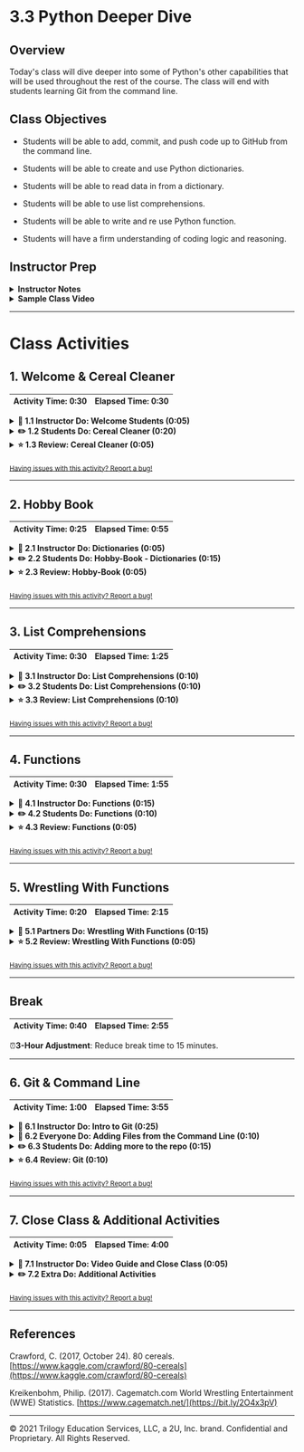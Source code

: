 # 3.3 Python Deeper Dive

## Overview

Today's class will dive deeper into some of Python's other capabilities that will be used throughout the rest of the course. The class will end with students learning Git from the command line.

## Class Objectives

* Students will be able to add, commit, and push code up to GitHub from the command line.

* Students will be able to create and use Python dictionaries.

* Students will be able to read data in from a dictionary.

* Students will be able to use list comprehensions.

* Students will be able to write and re use Python function.

* Students will have a firm understanding of coding logic and reasoning.

## Instructor Prep

<details>
  <summary><strong>Instructor Notes</strong></summary>

* You may find that this lesson falls on a weekday due to a holiday shifting the course schedule. In this case, we have provided notes within the LP that will allow you to **easily adjust the length of the lesson to fit into a weekday class**.

  * Be on the lookout for a **3-Hour Adjustment** note at the top of activities in this Lesson Plan. If this class is being taught on a weekday, please utilize the directions found in the note. Keep in mind that breaks will be reduced from 40 minutes to the typical 15 minutes for a weekday class as well.

  * Shortening these activities could potentially limit the students' ability to finish them, so please remind them to utilize office hours to clear up any questions they may have.

* The first part of today's class will continue to move along with Python, starting with a warm up exercises then moving into dictionaries, list comprehensions and functions.

* Some students may still be struggling with the pace and concepts of Python, make sure TAs are circulating and giving extra attention to the students who need it. If class is moving ahead of schedule there may be extra time for students to either tackle some additional attached problems, or serve as a review for those that are struggling.

* The last part of class will finish with Github and Git from the command line. Make sure students are comfortable creating repos, adding, committing, and pushing files up. This will be how they will interact Github from now on and will continue to submit homework up to bootcamp spot.

* Please reference our [Student FAQ](../../../05-Instructor-Resources/README.md#unit-03-python) for answers to questions frequently asked by students of this program. If you have any recommendations for additional questions, feel free to log an issue or a pull request with your desired additions.

* When the lesson plan calls for files to be sent to students there are a few ways to do so. For the first couple of weeks it may be easiest to use Slack, but as the files and directories get more complex you may look to try alternate methods such as pushing and pulling from GitHub/GitLab and sending out the link, using a file storage like google drive, or zipping up files and continuing to Slack out. Please use whatever method you find most comfortable for sending files out to students.

* Lastly, as a reminder these slideshows are for instructor use only - when distributing slides to students, please first export the slides to a PDF file. You may then send out the PDF file.

</details>

<details>
  <summary><strong>Sample Class Video</strong></summary>

* To view an example class lecture visit (Note video may not reflect latest lesson plan): [Class Video](https://codingbootcamp.hosted.panopto.com/Panopto/Pages/Viewer.aspx?id=980912e2-c258-4c65-99e7-a9ae01836842)

</details>

- - -

# Class Activities

## 1. Welcome & Cereal Cleaner

| Activity Time:       0:30 |  Elapsed Time:      0:30  |
|---------------------------|---------------------------|

<details>
  <summary><strong>📣 1.1 Instructor Do: Welcome Students (0:05)</strong></summary>

* Open the [slideshow](https://drive.google.com/open?id=1Oe8Ne3n1k67DRQ4tgxjGZA6rALRkeJAsILIcVXb-o6Q) and use slides 1 - 3 to assist you to welcome students.

* Welcome students to class and let them know today's class will dive deeper into more of Python's capabilities. Today's class will also finish with more usage of Git and Github, particularly how to use the command line to add and commit files.

</details>

<details>
  <summary><strong>✏️ 1.2 Students Do: Cereal Cleaner (0:20)</strong></summary>

* ⏰**3-Hour Adjustment**: Skip this **Students Do** activity and continue on to the review activity.

**NOTE:** If 3 hours adjustment is **observed** please skip slides 4 - 6 and skip to slide 7. If **not observed** use slides 4 - 6 on the [slideshow](https://drive.google.com/open?id=1Oe8Ne3n1k67DRQ4tgxjGZA6rALRkeJAsILIcVXb-o6Q).

* To start today's class off, students will be creating an application that reads in cereal data from a CSV and then prints only those cereals that have more than 5 grams of fiber in them.

* Open up [01-CerealCleaner](Activities/01-Stu_CerealCleaner/Solved/cereal_bonus_solved.py) within the terminal and run the code to show the end results of the application.

  ![Cereal Cleaner Output](Images/01-CerealCleaner_Output.png)

* **Files**

  * [cereal.csv](Activities/01-Stu_CerealCleaner/Resources/cereal.csv)

  * [cereal_bonus.csv](Activities/01-Stu_CerealCleaner/Resources/cereal_bonus.csv)

* **Instructions**

  * Read through `cereal.csv` and find the cereals that contain five grams of fiber or more, printing the data from those rows to the terminal.

* **Hint**

  * Every value within the csv is stored as a string and certain values have a decimal. This means that they will have to be cast to be used.

  * Advise that encoding issues may arise while the code reads the file. Refer to the `encode()` method as a solution for the issue. 

  * `csv.reader` begins reading the csv file at the first row. Explain that `next(csv_reader, None)` will skip the header row.

  * Integers are whole numbers and, as such, cannot contain decimals. Decimal numbers will have to be cast as a `float` or `double`.

* **Bonus**

  * Try the following again but this time using `cereal_bonus.csv`, which does not include a header.

  **Note:** Refer the encoding issues for the bonus part as well. 

</details>

<details>
  <summary><strong>⭐ 1.3 Review: Cereal Cleaner (0:05)</strong></summary>

* ⏰**3-Hour Adjustment**: This review activity is now an **Everyone Do**.

  * Spend only 15 minutes on this activity.

  * Use the review section as guidance for talking points as you live-code along with the students.

  * Be sure to take your time and answer all student questions along the way.

* Open [cereal_solved.py](Activities/01-Stu_CerealCleaner/Solved/cereal_solved.py) and walk through the code with the class, answering whatever questions students have.

* Key points to cover when discussing this activity:

  * The importing of dependencies is done before anything else in the code. This is done to keep the code clean and makes it easier to read/understand in the future.

  * Point out how the variable `cereal_csv_path` is named in a very self-explanatory way. This is to ensure that future developers - including those who originally wrote this application - know precisely what this variable references.

  * The same is true of `csv_reader` which is used to hold the data read in from the CSV file.

  * The `next()` function is placed before the `for` loop to skip over the first row of data - the header.

    ![Cereal Cleaner Output](Images/01-CerealCleaner_Code.png)

  * In order to check through all of the rows in the CSV file and find those that have more than five grams of fiber in them, a `for` loop containing an `if` statement is used.

  * Looking through the CSV file, one would find that the `fiber` column is stored within the 8th column. This means the `if` statement must check values stored at index 7.

* Check with the class to see what methods they used to come up with their solutions before moving onto the next activity.

</details>

<sub>[Having issues with this activity? Report a bug!](https://bit.ly/2UBboWu)</sub>

- - -

## 2. Hobby Book

| Activity Time:       0:25 |  Elapsed Time:      0:55  |
|---------------------------|---------------------------|

<details>
  <summary><strong>📣 2.1 Instructor Do: Dictionaries (0:05)</strong></summary>

* Open the [slideshow](https://drive.google.com/open?id=1Oe8Ne3n1k67DRQ4tgxjGZA6rALRkeJAsILIcVXb-o6Q) and use slides 7 - 15.

* Another data type that is commonly used in Python is the dictionary, or "dict".

* A dictionary is an object that stores a collection of data.

  * Like lists and tuples, dictionaries can contain multiple values and data types within them.

  * Unlike lists and tuples, however, dictionaries store data in key-value pairs. The key in a dictionary is a string that can be referenced in order to collect the value it is associated with.

  * Very similar to a dictionary that contains definitions, the words in the dictionary would be considered the keys, and the definitions of those words would be the values.

* Open up [dictionaries.py](Activities/02-Ins_Dicts/Solved/dictionaries.py) and explain the code that is contained within. Make sure to explain the following:

  * To initialize or create an empty dictionary we use the following syntax, `actors = {}`.

    ``` python
    # Create a dictionary to hold the actor's names.
    actors = {}
    ```

  * Or, you can create a dictionary with the built-in Python `dict()` function, `actors = dict()`.

    ``` python
    # Create a dictionary using the built-in function.
    actors = dict()
    ```

  * Values can be added to dictionaries at declaration by creating a key that is stored within a string, following it with a colon, and then placing the value desired afterwards.

  * Referencing a value within a dictionary is as simple as calling the dictionary and following it up with a pair of brackets containing the key for the value desired.

    ![basic dictionary](Images/02-Dictionary_OneValue.png)

  * Values can also be added to dictionaries by placing the key within single or double quotes inside brackets, and then assigning the key a value, and values can be changed or overwritten by assigning the key a new value.

    ![add value dictionary](Images/02-Dictionary_AddValue.png)

  * Dictionaries can hold multiple pieces of information by following up each key-value pairing with a comma and then placing another key-value pair afterwards.

    * Keys are immutable objects, like integers, floating-point decimals, or strings. Keys cannot be lists or any other type of mutable object.

    * Values in a dictionary can be objects of any type: integers, floating-point decimals, strings, Boolean values, datetime values, and lists.

      ![add value dictionary](Images/02-Dictionary_Lists.png)

  * Items in a list can be accessed in a dictionary first by calling the key and then using indexing to access the item. Assure students they only need a basic understanding of this for now and that when they get into APIs they will get a lot more practice.

    ![access list items dictionary](Images/02-Dictionary_ListIndexing.png)

  * Dictionaries can also contain other dictionaries. In order to access the values inside nested dictionaries, simply add another key to the reference.

    ![Advanced Dictionaries](Images/02-Dictionary_MultiValue.png)

</details>

<details>
  <summary><strong>✏️ 2.2 Students Do: Hobby-Book - Dictionaries (0:15)</strong></summary>

* ⏰**3-Hour Adjustment**: Reduce activity time to 10 minutes.

* Open the [slideshow](https://drive.google.com/open?id=1Oe8Ne3n1k67DRQ4tgxjGZA6rALRkeJAsILIcVXb-o6Q) and use slides 16 - 18.

* Next the students will get practice with creating and accessing their own dictionaries based upon their hobbies.

* Open up [03-HobbyBook](Activities/03-Stu_HobbyBook-Dictionaries/Solved/HobbyBook_Solved.py) within the terminal and run the code to show the end results of the application.

  ![Hobby-Book Solved](Images/03-HobbyBook_Output.png)

* **Instructions:**

  * Create a dictionary that will store the following:

    * Your name
    * Your age
    * A list of a few of your hobbies
    * A dictionary of a few days and the time you wake up on those days

  * Print out your name, how many hobbies you have and a time you get up during the week.

</details>

<details>
  <summary><strong>⭐ 2.3 Review: Hobby-Book (0:05)</strong></summary>

* Open up [03-HobbyBook](Activities/03-Stu_HobbyBook-Dictionaries/Solved/HobbyBook_Solved.py)  and walk through the code, making sure to explain the following:

  * A variable called `my_info` stores the primary dictionary as noted by the curly braces.

  * The keys are "name", "occupation", "age", "hobbies" and "wake-up". Their values are what is stored after the colons with each new key-value pair being separated by a comma.

  * In order to find the number of values stored within the "hobbies" key, the `len()` function is used.

    ![Hobby-Book Solved](Images/03-HobbyBook_Code.png)

</details>

<sub>[Having issues with this activity? Report a bug!](https://bit.ly/2UAhExV)</sub>

- - -

## 3. List Comprehensions

| Activity Time:       0:30 |  Elapsed Time:      1:25  |
|---------------------------|---------------------------|

<details>
  <summary><strong>📣 3.1 Instructor Do: List Comprehensions (0:10)</strong></summary>

* Open the [slideshow](https://drive.google.com/open?id=1Oe8Ne3n1k67DRQ4tgxjGZA6rALRkeJAsILIcVXb-o6Q) and use slides 19 and 20.

* Explain we will be covering a powerful feature of the Python language called **list comprehensions**.

* Remind students that we used `for` loops to iterate through a list, and perform some action for each element.

  * We might, for instance, individually print out each of a user's favorite foods.

* Open [comprehensions.py](Activities/04-Evr_List_Comprehensions/Solved/comprehensions.py) and live code and walk through the different aspects of the code.

* Explain the example with the `fish` variable.

  * Explain that we can treat `fish` like an array, and use a list comprehension to turn it into a list of its constituent letters.

* Explain that we can then use this list of letters to create a new list of capitalized letters, by using a comprehension and calling `upper` on each letter.

* Finally, step through the temperature example.

* Explain that we can filter data in addition to changing it.

  * Explain how adding conditional logic, such as `if statements`, to a list comprehension allows us to select a certain value or range of values.

* Emphasize that this example is just intended to expose students to the flexibility and power of list comprehensions.

* Take a moment to answer any remaining questions before slacking out the example files.

</details>

<details>
  <summary><strong>✏️ 3.2 Students Do: List Comprehensions (0:10)</strong></summary>

* Open the [slideshow](https://drive.google.com/open?id=1Oe8Ne3n1k67DRQ4tgxjGZA6rALRkeJAsILIcVXb-o6Q) and use slides 21 - 23.

* In this activity, you will use list comprehensions to compose a wedding invitation to send to every name on your mailing list.

* **Instructions**:

  * Open the file called `comprehensions.py`.

  * Create a list that prompts the user for the names of five people they know.

  * Run the provided program. Note that nothing forces you to write the name "properly"—e.g., as "Jane" instead of "jAnE". You will use list comprehensions to fix this.

    * First, use list comprehensions to create a new list that contains the lowercase version of each of the names your user provided.

    * Then, use list comprehensions to create a new list that contains the capitalized versions of each of the names in your lower-cased list.

* **Bonuses**

  * Create a thank you note to address to all guests using an f-string, and print the statement using `title()` function. 

* **Hints**

  * See the documentation for the [title](https://docs.python.org/3/library/stdtypes.html#str.title) method.

</details>

<details>
  <summary><strong>⭐ 3.3 Review: List Comprehensions (0:10)</strong></summary>

* Open [comprehensions.py](Activities/05-Stu_List_Comprehensions/Solved/comprehensions.py).

* Explain that the first code block simply declares a list to store names in, and then collects five names from the user.

* Ask a student to explain how to generate a list of lower-cased names.

  * Explain that we can use a list comprehension that calls `lower` on each name in the  list.

* Ask a student to explain how to generate a list of title-cased names.

  * Explain that we can use a list comprehension that calls `title` on each name in the  list.

* Ask a student to explain how to build the greeting for each sanitized string.

  * Explain that we can inject each name in `titlecased` into a format string.

  * Explain that, if we wanted to build a more complicated string, we would have to use a function, which we'll cover later in today's lesson.

* Finally, explain that we simply use a `for` loop to print every invitation in the `invitations` list.

  * Explain that we use a `for` loop instead of a list comprehension because we are _not_ using `titlecased` to create a new list—rather, we are simply performing an action for each item in `titlecased`.

* Take a moment to answer any remaining questions before slacking out the solution and moving on.

</details>

<sub>[Having issues with this activity? Report a bug!](https://bit.ly/2R3u3Iq)</sub>

- - -

## 4. Functions

| Activity Time:       0:30 |  Elapsed Time:      1:55  |
|---------------------------|---------------------------|

<details>
  <summary><strong>📣 4.1 Instructor Do: Functions (0:15)</strong></summary>

* Open the [slideshow](https://drive.google.com/open?id=1Oe8Ne3n1k67DRQ4tgxjGZA6rALRkeJAsILIcVXb-o6Q) and use slides 24 - 26.

* **Files**:

  * [functions.py](Activities/06-Evr_Functions/Solved/functions.py)

* Explain the [DRY](https://en.wikipedia.org/wiki/Don%27t_repeat_yourself) concept to students and that we use functions and modules to avoid repeating code.

  * Ask a student (or: the class) if there are any disadvantages to writing code that does the same thing in three different places.

  * Explain that, if we write the same code in different places, and expect it to behave the same everywhere, we have to update it in several places whenever we make a change.

  * Point out that this can become unwieldy quickly: In large code-bases, copying code in multiple places would often require us to waste time making the _same_ change in several places, _and_ add the extra overhead of forcing us to keep track of duplicated code.

  * This is the motivation for the mantra of **D**on't **R**epeat **Y**ourself, or DRY.

* Live code and walk through the different function examples in `functions.py`.

* Show the basic anatomy of a function:

  ```python
  def name(parameters):
    # code goes here
    return
  ```

  * Explain that we use the keyword `def` to define a function, that `foo` is the name of the function, and that the parentheses that follow also indicate that `foo` is a function. Also bring to your students attention the colon at the end of the line.

  * Run the function in the console to demonstrate.

* Remind students that functions are a way for us to give a name to a set of instructions we want to be able to repeat.

* Point out that we use block indentation for the function body.

* Point out that we can pass data to functions through parameters and arguments.

* Walk through this code:

  ```python
   def show(message):
     print(message)
  ```

  * Explain that `message` is the data that we give the function, with which it _does_ something.

  * Explain that we first **defined** the function, but did not **run** it, in much the same way that having the blueprint of a house is not the same thing as living inside one.

  * Explain that we actually **run** the function with the following code:
    ```python
    show("Hello, World!")
    ```
  * Explain that calling a function is a synonym for running it. So when we say we call a function, it simply means that we are running, or executing, it.

* Ask a student to articulate the relationship between `message` (in the function declaration) and "Hello, World!" (in the function call).

  * Explain that a **parameter** is the name of a variable in a function while an **argument** is the value that you pass to the parameter.

* Explain that parameters allow us to run that set of instructions on _different_ inputs, which is what allows us to get different outputs.

* To carry the recipe analogy further, consider a recipe for quesadillas. Show and demonstrate the `make_quesadilla()` function in the code. Parts of the recipe are _always_ the same (they are the "function body"), but we can choose to make the recipe with, for instance, either chicken _or_ beef (our "arguments").

  * Warn students that arguments are positional and position matters! `make_quesadilla("sour cream", "beef")` will return `"Here is a sour cream quesadilla with beef"`.

* Explain that we can make parameters optional if we specify a default parameter. Go over the following code to illustrate this point:

  ```python
  def make_quesadilla(protein, topping="sour cream"):
    quesadilla = f"Here is a {protein} quesadilla with {topping}"
    print(quesadilla)
  ```

  * Explain that `topping="sour cream"` makes "sour cream" our default `topping`. That is, if no topping is specified as an argument when the function is called, the function will supply "sour cream" as the `topping`. Demonstrate what happens when we call the `make_quesadilla` function without a `topping` as an argument, as well as what happens when the function is called with a specific `topping` argument:

    * `make_quesadilla("chicken")`
    * `make_quesadilla("beef", "guacamole")`


* Explain that we can return data with the return statement:

  ```python
  def square(number):
    return number * number
  ```

  * Ask a student to explain the features of this function.

  * Point out that we often calculate values inside of functions.

  * Explain that, to get that value back when the function is done, we use the `return` keyword. In this case, it returns the `squared value`.

* Explain that we can save the returned value. Run, or have a student explain, the following line of code:

  ```python
  squared = square(2)
  print(squared)
  ```

* Explain that we can print the return value of a function also.

  ```python
  print(square(2))
  print(square(3))
  ```

</details>

<details>
  <summary><strong>✏️ 4.2 Students Do: Functions (0:10)</strong></summary>

* Open the [slideshow](https://drive.google.com/open?id=1Oe8Ne3n1k67DRQ4tgxjGZA6rALRkeJAsILIcVXb-o6Q) and use slides 27 - 29.

* **Files**:

  * [Unsolved/main.py](Activities/07-Stu_Functions/Unsolved/main.py)

* **Instructions**:

  * Write a function called `average` that accepts a list of numbers as a single argument.

    * The function `average` should return the arithmetic [mean](https://en.wikipedia.org/wiki/Arithmetic_mean) (average) for a list of numbers.

  * Test your function by calling it with different values and printing the results.

* **Hints**

  * [Arithmetic Mean (Average)](https://en.wikipedia.org/wiki/Arithmetic_mean)

</details>

<details>
  <summary><strong>⭐ 4.3 Review: Functions (0:05)</strong></summary>

* Open [Solved/main.py](Activities/07-Stu_Functions/Solved/main.py) and walk through the solution.

* Explain that we define a function called `average` that accepts a single parameter called **numbers**.

* Point out that we can define variables inside of the function body that are typically only used inside of the function. `length = len(numbers)`

* Explain that we could have created another variable called `average` and returned that variable, but we can actually just return the results from `sum / length`.

  * Explain that `sum / length` is first evaluated and then that value is returned.

* Explain that we want to test our code by calling the function with test data and printing the results.

</details>

<sub>[Having issues with this activity? Report a bug!](https://bit.ly/2R5MInc)</sub>

- - -

## 5. Wrestling With Functions

| Activity Time:       0:20 |  Elapsed Time:      2:15  |
|---------------------------|---------------------------|

<details>
  <summary><strong>👥 5.1 Partners Do: Wrestling With Functions (0:15)</strong></summary>

* ⏰**3-Hour Adjustment**: Skip this **Partners Do** activity and continue on to the review activity.

**NOTE:** If 3 hours adjustment is **observed** please skip slides 30 - 31 and skip to slide 32. If **not observed** use slides 30 - 31 on the [slideshow](https://drive.google.com/open?id=1Oe8Ne3n1k67DRQ4tgxjGZA6rALRkeJAsILIcVXb-o6Q).

* Within the world of wrestling, there are winners and there are losers. Winners are labeled as "Superstars" while the losers receive the lowly title of "Jobber". Using a function, create the code necessary to search through a list of wrestlers, determine their win, loss, and draw percentages.

![Wrestling Functions](Images/13-WrestlingFunctions_Run.gif)

* After opening up the [08-Par_WrestlingWithFunctions/wrestling_functions.py](Activities/08-Par_WrestlingWithFunctions/Solved/wrestling_functions.py) of this activity in order to show students how their application should function, send out the following files and instructions.

* **Files:**

  * [08-Par_WrestlingWithFunctions/wrestling_functions.py](Activities/08-Par_WrestlingWithFunctions/Unsolved/wrestling_functions.py)

  * [WWE-Data-2016.csv](Activities/08-Par_WrestlingWithFunctions/Resources/WWE-Data-2016.csv)

* **Instructions:**

  * Analyze the code and CSV provided, looking specifically for what needs to still be added to the application.

    * Explain that `header = next(reader)` will read the header row from the csv file.

  * Using the starter code provided, create a function called `print_percentages` which takes in a parameter called `wrestler_data` and does the following:

    * Uses the data stored within `wrestler_data` to calculate the percentage of matches the wrestler won, lost, and drew over the course of a year.

    * Prints out the stats for the wrestler to the terminal.

* **Bonus:**

  * Still within the `print_percentages()` function, create a conditional that checks a wrestler's loss percentage and prints either "Jobber" to the screen if the number was greater than fifty or "Superstar" if the number was less than 50.

</details>

<details>
  <summary><strong>⭐ 5.2 Review: Wrestling With Functions (0:05)</strong></summary>

* ⏰**3-Hour Adjustment**: This review activity is now an **Everyone Do**.

  * Spend only 10 minutes on this activity.

  * Use the review section as guidance for talking points as you live-code along with the students.

  * Be sure to take your time and answer all student questions along the way.

* Open and send out the file [08-Par_WrestlingWithFunctions/wrestling_functions.py](Activities/08-Par_WrestlingWithFunctions/Solved/wrestling_functions.py) from the previous activity and go over the code line by line with the class, answering whatever questions they may have.

* Key points to cover in this activity:

  * Looking through the CSV data beforehand was key to figuring out how to calculate the total number of matches wrestled. Doing so would have told students what each index within a row referred to.

  * Even though `row` is the variable being passed into the function, `wrestler_data` is still used within the function itself. The data within `row` is essentially moved into `wrestler_data` for usage within the function.

  ![Wrestling Functions](Images/14-WrestlingFunctions_Code.png)

</details>

<sub>[Having issues with this activity? Report a bug!](https://bit.ly/2UZd4Z5)</sub>

- - -

## Break

| Activity Time:       0:40 |  Elapsed Time:      2:55  |
|---------------------------|---------------------------|

⏰**3-Hour Adjustment**: Reduce break time to 15 minutes.

- - -

## 6. Git & Command Line

| Activity Time:       1:00 |  Elapsed Time:      3:55  |
|---------------------------|---------------------------|

<details>
  <summary><strong>📣 6.1 Instructor Do: Intro to Git (0:25)</strong></summary>

* Explain to students that so far GitHub has really only been used as a sort of drop box to store our files. Although GitHub works well this way, it has far greater capability. Today there will be a deeper dive into what Git is and how to use it through the terminal to interact with Github.

* **N.B.**: If teaching with VS Code, consider using the [Git History](https://marketplace.visualstudio.com/items?itemName=donjayamanne.githistory) extension to illustrate this section's concepts.

![Visualizing Git histories with the Git History plugin](https://raw.githubusercontent.com/DonJayamanne/gitHistoryVSCode/main/images/gitLogv2.gif)

* Open the [slideshow](https://drive.google.com/open?id=1Oe8Ne3n1k67DRQ4tgxjGZA6rALRkeJAsILIcVXb-o6Q) and use slides 34 - 41 and walk through each slide. Explain that Git is essentially a way for us to keep track of our work over time.

  * Explain that, whenever we get another piece of a project working, we can save the change with Git.

  * Explain that this "save" is called a **commit**, and represents a "checkpoint" for our project.

![A commit is a lot like a changelog note](https://cdn-images-1.medium.com/max/1600/1*zj-d8TopjgBml2QVM-672w.jpeg)

* Explain that if we break something in our code while developing, this system allows us to restore the working code from before.

* Explain that since Git remembers these "checkpoints", we can work on several different concerns all at once.

  * Suppose we need to analyze Uber ride data for our project.

  * Explain that we might decide to analyze the average age of riders. Git essentially allows us to write this code, and save it with the name: `age analysis`.

* Emphasize that this code is _different_ from the code we started with, and that it lives separately from it.

  * Explain that in this scenario we have a version of the code, called `main`, which is the "main" version of our code; and a version, called `age analysis`, which contains updates.

* Explain that each version of the code lives on a different **branch**.

  * Explain that a **branch** is essentially a history of changes.

  * Explain that in this case we say that the `age analysis` branch **diverged** from the `main` branch.

  * Take a moment to demonstrate the difference between the files on the `age_analysis` and `main` branches.

* Explain that saving the age analysis code in a different branch gives our teammates a chance to review it for errors and offer suggestions.

* After the proposed change has been reviewed, we can update the `main` branch to include the changes in `age analysis` by doing a **merge**.

* Explain that Historically, the most common name for the main body of a codebase has been **master**. Recently, however, **main** has been gaining in popularity. In fact, GitHub now uses **main** as the default name for its repositories -  as do the projects in this course. Be aware that you might see instances of both throughout your development career, or hear experienced coders use the term "master branch" out of habit."

* Explain that **merging** two branches turns them into one.

* Explain that this is how we can work on new features or bugfixes without making changes to code we know is working.

  * Explain that this also makes easy to work with teammates, as people can avoid stepping on each others' toes by working on different branches.

* Finally, take a moment to review Git's "Snapshot model":

> "...Git thinks of its data more like a set of snapshots of a miniature filesystem. Every time you commit, or save the state of your project in Git, it basically takes a picture of what all your files look like at that moment and stores a reference to that snapshot. To be efficient, if files have not changed, Git doesn’t store the file again, just a link to the previous identical file it has already stored. Git thinks about its data more like a stream of snapshots."

![Git Snapshot Model](https://git-scm.com/book/en/v2/images/snapshots.png)

</details>

<details>
  <summary><strong>🎉 6.2 Everyone Do: Adding Files from the Command Line (0:10)</strong></summary>

* Open the [slideshow](https://drive.google.com/open?id=1Oe8Ne3n1k67DRQ4tgxjGZA6rALRkeJAsILIcVXb-o6Q) and use slides 42 - 44.

* Tell students that so far they have only added files using the GitHub website, which works well when just dealing with one or two files. What happens when multiple files need to be quickly added?

  * The command line comes to the rescue!

* Have students follow along with creating a repo and adding files with Terminal/git-bash.

  * Create a new repo.

  * From repo page, click the green box in the top right "Clone or download", select "Use SSH" and copy the link to the clipboard.

  ![clone repo](Images/GitClone.gif)

  * Open terminal (or git-bash for Windows users) and navigate to the home folder using `cd ~`.

  * Type in `git clone <repository link>` in the terminal to clone the repo to the current directory. Once this has run, everyone should now see a folder with the same name as the repo.

    ![terminal clone](Images/GitClone_command.png)

  * Open the folder in VS Code and create two python script files named `script01.py` and `script02.py`.

  * Once the files have been created, open up Terminal/git-bash and navigate to the repo folder. Run the following lines and explain each as you go through them.

  ```bash
  # Displays that status of files in the folder
  git status

  # Adds all the files into a staging area
  git add .

  # Check that thr files were added correctly
  git status

  # Commits all the files to your repo and adds a message
  git commit -m <add commit message here>

  # Pushes the changes up to GitHub
  git push origin main
  ```

  * Finally navigate to the repo on [Github.com](https://github.com/) to see that the changes have been pushed up.

* Make sure every student was able to successfully clone a repo, add file to the repo, commit the changes, and then push the changes to Github all from the command line.

</details>

<details>
  <summary><strong>✏️ 6.3 Students Do: Adding more to the repo (0:15)</strong></summary>

* ⏰**3-Hour Adjustment**: Skip this **Students Do** activity and continue on to the review activity.

**NOTE:** If 3 hours adjustment is **observed** please skip slides 45 - 46 and skip to slide 47. If **not observed** use slides 45 - 46 on the [slideshow](https://drive.google.com/open?id=1Oe8Ne3n1k67DRQ4tgxjGZA6rALRkeJAsILIcVXb-o6Q).

* **Instructions**

  * Using the repo that just created, make or add the following changes:

    * Add new lines of code to one of the python files.
    * Create a new folder.
    * Add a file to the newly created folder.
    * Add, commit and push the changes.
    * Delete the new folder.
    * Add, commit and push the changes again.

</details>

<details>
  <summary><strong>⭐ 6.4 Review: Git (0:10)</strong></summary>

* ⏰**3-Hour Adjustment**: This review activity is now an **Everyone Do**.

  * Spend only 15 minutes on this activity.

  * Use the review section as guidance for talking points as you live-code along with the students.

  * Be sure to take your time and answer all student questions along the way.

* Ask students for any questions students may have and take a few minutes to review any commands which weren't clear. Offer to help students with this throughout the day and during office hours.

* Explain to students that this will be the new, primary way of submitting homework to GitHub (no more manual uploads!).

* Reassure them that it's ok if this take some time to figure out. By the end of the course, they will be git ninjas!

* Encourage students to continue to add and commit their activities today into a repo for additional practice.

</details>

<sub>[Having issues with this activity? Report a bug!](https://bit.ly/3bJlf2o)</sub>

- - -

## 7. Close Class & Additional Activities

| Activity Time:       0:05 |  Elapsed Time:      4:00  |
|---------------------------|---------------------------|

<details>
  <summary><strong>📣 7.1 Instructor Do: Video Guide and Close Class (0:05)</strong></summary>

* Open the [slideshow](https://drive.google.com/open?id=1Oe8Ne3n1k67DRQ4tgxjGZA6rALRkeJAsILIcVXb-o6Q) and use slide 48 for **both lessons 7.1 and 7.2.**

* Before finishing up for the night, send out the [Video Guide](../VideoGuide.md) containing walkthroughs of this week's key activities. Encourage students to review them later and utilize office hours if they have further questions.

</details>

<details>
  <summary><strong>✏️ 7.2 Extra Do: Additional Activities</strong></summary>

**Keep slide 47 for this lesson**

* If class finishes ahead of schedule, or during office hours, let students know that there are some additional challenging exercises to work for those that are ready. For students that still have question there will be time to get additional help from TA's and the instructor.

* Supplemental exercises:

  * [ADVANCED_Ins_Set_Operations](Extra_Content/ADVANCED_Ins_Set_Operations)

  * [ADVANCED_Stu_Resume_Analysis](Extra_Content/ADVANCED_Stu_Resume_Analysis)

  * [ADVANCED_Stu_UUID_Generator](Extra_Content/ADVANCED_Stu_UUID_Generator)

  * [Stu_Email](Extra_Content/Stu_Email)

</details>

<sub>[Having issues with this activity? Report a bug!](https://bit.ly/2X35XS4)</sub>

- - -

## References

Crawford, C. (2017, October 24). 80 cereals. [https://www.kaggle.com/crawford/80-cereals](https://www.kaggle.com/crawford/80-cereals)

Kreikenbohm, Philip. (2017). Cagematch.com World Wrestling Entertainment (WWE) Statistics. [https://www.cagematch.net/](https://bit.ly/2O4x3pV)

- - -

© 2021 Trilogy Education Services, LLC, a 2U, Inc. brand. Confidential and Proprietary. All Rights Reserved.

